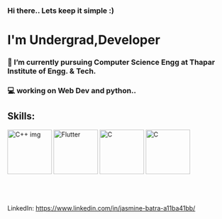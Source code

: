 ### Hi there.. Lets keep it simple :)
# I'm Undergrad,Developer
### 🌱 I’m currently pursuing Computer Science Engg at Thapar Institute of Engg. & Tech.
### 💻 working on Web Dev and python..

## Skills:
<div>
<img src="https://developers.redhat.com/sites/default/files/styles/article_feature/public/blog/2017/06/C-image.jpeg?itok=GIR_nnS1" alt="C++ img" width=100 height=100>  
<img src="https://yt3.ggpht.com/ytc/AKedOLRt1d4p7bPylasq_66BIC8-k3hkyVjJ2JICQITK=s900-c-k-c0x00ffffff-no-rj" alt="Flutter" width=100 height=100>
<img src="https://upload.wikimedia.org/wikipedia/commons/thumb/1/18/C_Programming_Language.svg/1200px-C_Programming_Language.svg.png" alt="C" width=100 height=100>
 <img src="https://www.google.com/imgres?imgurl=https%3A%2F%2Fyt3.ggpht.com%2Fytc%2FAKedOLRpJVGUTtjVE_mf-DouS6NeZVEDVBqdjc1diCIQEg%3Ds900-c-k-c0x00ffffff-no-rj&imgrefurl=https%3A%2F%2Fwww.youtube.com%2Fchannel%2FUCyjIHIhCAiAkRh23RjuD5zg&tbnid=NEfMCR2MSuuuKM&vet=12ahUKEwithqTNi-T1AhUc6zgGHddhAsAQMygUegUIARD5AQ..i&docid=PIQobukuphNa1M&w=900&h=900&q=mysql&ved=2ahUKEwithqTNi-T1AhUc6zgGHddhAsAQMygUegUIARD5AQ" alt="C" width=100 height=100>
 
</div>
<br>
<br>
<br>

 
 LinkedIn: https://www.linkedin.com/in/jasmine-batra-a11ba41bb/







